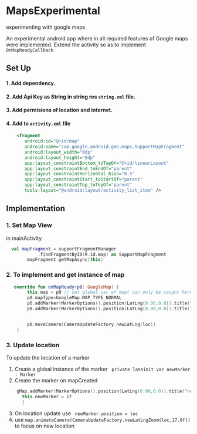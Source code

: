 # MapsExperimental
experimenting with google maps

An experimental android app where in all required features of Google maps were implemented.
Extend the activity so as to implement `OnMapReadyCallback` 

## Set Up
 #### 1. Add dependency.
 #### 2. Add Api Key as String in string res `string.xml` file.
 #### 3. Add permisions of location and internet.
 #### 4. Add to `activity.xml` file
 ```xml
     <fragment
        android:id="@+id/map"
        android:name="com.google.android.gms.maps.SupportMapFragment"
        android:layout_width="0dp"
        android:layout_height="0dp"
        app:layout_constraintBottom_toTopOf="@+id/linearLayout"
        app:layout_constraintEnd_toEndOf="parent"
        app:layout_constraintHorizontal_bias="0.5"
        app:layout_constraintStart_toStartOf="parent"
        app:layout_constraintTop_toTopOf="parent"
        tools:layout="@android:layout/activity_list_item" />
```
## Implementation
### 1. Set Map View
  in mainActivity
```kotlin
  val mapFragment = supportFragmentManager
            .findFragmentById(R.id.map) as SupportMapFragment
        mapFragment.getMapAsync(this)
```

### 2. To implement and get instance of map
```kotlin
   override fun onMapReady(p0: GoogleMap) {
        this.map = p0 // set global var of map( can only be caught here)
        p0.mapType=GoogleMap.MAP_TYPE_NORMAL
        p0.addMarker(MarkerOptions().position(LatLng(0.00,0.0)).title("my"))?.let{ this.myMarker = it} // add my marker
        p0.addMarker(MarkerOptions().position(LatLng(0.00,0.0)).title("new"))?.let{this.newMarker = it} // add test marker


        p0.moveCamera(CameraUpdateFactory.newLatLng(loc))
    }
```
### 3. Update location
 To update the location of a marker 
  1. Create a global instance of the marker ``  private lateinit var newMarker : Marker ``
  2. Create the marker on mapCreated 
  ```kotlin
      gMap.addMarker(MarkerOptions().position(LatLng(0.00,0.0)).title("new"))?.let{
        this.newMarker = it
        }
   ```
  3. On location update use ``  newMarker.position = loc ``
  4. use `` map.animateCamera(CameraUpdateFactory.newLatLngZoom(loc,17.0f)) `` to focus on new location

